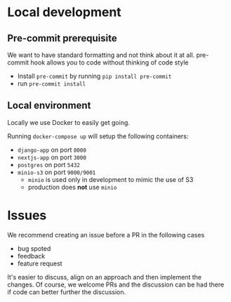 # Local development

## Pre-commit prerequisite

We want to have standard formatting and not think about it at all. pre-commit hook allows you to code without thinking of code style

- Install `pre-commit` by running `pip install pre-commit`
- run `pre-commit install`

## Local environment

Locally we use Docker to easily get going.

Running `docker-compose up` will setup the following containers:
- `django-app` on port `8000`
- `nextjs-app` on port `3000`
- `postgres` on port `5432`
- `minio-s3` on port `9000/9001`
  - `minio` is used only in development to mimic the use of S3
  - production does **not** use `minio`


# Issues

We recommend creating an issue before a PR in the following cases
- bug spoted
- feedback
- feature request

It's easier to discuss, align on an approach and then implement the changes. Of course, we welcome PRs and the discussion can be had there if code can better further the discussion.
